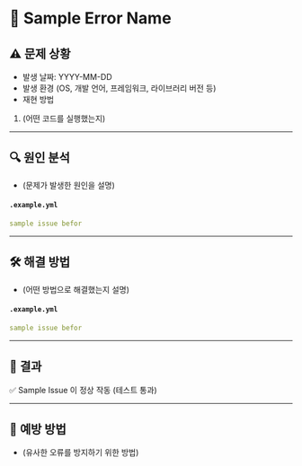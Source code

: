 # 🐛 Sample Error Name

## ⚠️ 문제 상황
- 발생 날짜: YYYY-MM-DD  
- 발생 환경 (OS, 개발 언어, 프레임워크, 라이브러리 버전 등)  
- 재현 방법 
1. (어떤 코드를 실행했는지)

---

## 🔍 원인 분석
- (문제가 발생한 원인을 설명)  

#### `.example.yml`
```yml
sample issue befor
```

---

## 🛠 해결 방법
- (어떤 방법으로 해결했는지 설명)  

#### `.example.yml`
```yml
sample issue befor
```

---

## 🚀 결과
✅ Sample Issue 이 정상 작동 (테스트 통과)  

---

## 📝 예방 방법
- (유사한 오류를 방지하기 위한 방법)
